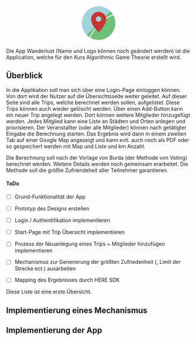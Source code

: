 <p align="center">
 <img src="pics\Travelr_Logo.png" alt="Wanderlust" style="zoom:20%;" />
</p>


Die App Wanderlust (Name und Logo können noch geändert werden) ist die Application, welche für den Kurs Algorithmic Game Theorie erstellt wird.




## Überblick

In die Applikation soll man sich über eine Login-Page einloggen können. Von dort wird der Nutzer auf die Übersichtsseite weiter geleitet. Auf dieser Seite sind alle Trips, welche berechnet werden sollen, aufgelistet. Diese Trips können auch wieder gelöscht werden.  Über einen Add-Button kann ein neuer Trip angelegt werden. Dort können weitere Mitglieder hinzugefügt werden. Jedes Mitglied kann eine Liste an Städten und Orten anlegen und priorisieren.    Der Veranstallter (oder alle Mitglieder) können nach getätigter Eingabe die Berechnung starten. Das Ergebnis wird dann in einem zweiten Tab auf einer Google Map angezeigt und kann evtl. auch noch als PDF oder so gespeichert werden mit Map und Liste und km Anzahl.



Die Berechnung soll nach der Vorlage von Burda (der Methode von Voting) berechnet werden. Weitere Details werden noch gemeinsam erarbeitet. Die Methode soll die größte Zufriendeheit aller Teilnehmer garantieren. 



#### ToDo

- [ ] Grund-Funktionalität der App
- [ ] Prototyp des Designs erstellen
- [ ] Login / Authentifikation implementieren
- [ ] Start-Page mit Trip Übersicht implementieren
- [ ] Prozess der Neuanlegung eines Trips + Mitglieder hinzufügen implementieren
- [ ] Mechanismus zur Generierung der größten Zufriedenheit (, Limit der Strecke ect.) ausarbeiten
- [ ] Mapping des Ergebnisses durch HERE SDK



Diese Liste ist eine erste Übersicht.





## Implementierung eines Mechanismus









## Implementierung der App

